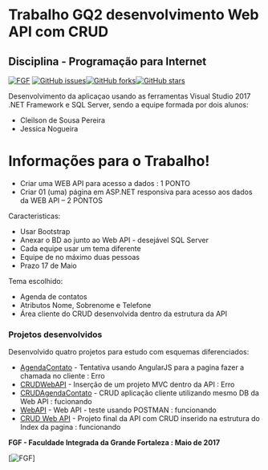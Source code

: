 # Trabalho GQ2 desenvolvimento Web API com CRUD 
## Disciplina - Programação para Internet

[![FGF](http://sistemas.sct.ce.gov.br/mapa/fileUploader/show/46)](http://www.fgf.edu.br/)
[![GitHub issues](https://img.shields.io/github/issues/AnanthaRajuC/List-of-programming-languages-by-type.svg)](https://github.com/marcialwushu/VisualStudioApplication/issues)[![GitHub forks](https://img.shields.io/github/forks/AnanthaRajuC/List-of-programming-languages-by-type.svg)](https://github.com/marcialwushu/VisualStudioApplication/network)[![GitHub stars](https://img.shields.io/github/stars/AnanthaRajuC/List-of-programming-languages-by-type.svg)](https://github.com/marcialwushu/VisualStudioApplication/stargazers)

Desenvolvimento da aplicaçao usando as ferramentas Visual Studio 2017 .NET Framework e SQL Server, sendo a equipe formada por dois alunos:

  - Cleilson de Sousa Pereira
  - Jessica Nogueira
  

# Informações para o Trabalho!

  - Criar uma WEB API para acesso a dados :  1 PONTO
  - Criar 01 (uma) página em ASP.NET responsiva para acesso aos dados da WEB API – 2 PONTOS
  
Caracteristicas:
  - Usar Bootstrap
  - Anexar o BD ao junto ao Web API - desejável SQL Server
  - Cada equipe usar um tema diferente
  - Equipe de no máximo duas pessoas
  - Prazo 17 de Maio


Tema escolhido:
  - Agenda de contatos 
  - Atributos Nome, Sobrenome e Telefone
  - Área cliente do CRUD desenvolvida dentro da estrutura da API 


### Projetos desenvolvidos

Desenvolvido quatro projetos para estudo com esquemas diferenciados:

* [AgendaContato](https://github.com/marcialwushu/VisualStudioApplication/tree/master/Projects/AgendaContato/AgendaContato) - Tentativa usando AngularJS para a pagina fazer a chamada no cliente : Erro
* [CRUDWebAPI](https://github.com/marcialwushu/VisualStudioApplication/tree/master/Projects/CRUDWebAPI) - Inserção de um projeto MVC dentro da API : Erro
* [CRUDAgendaContato](https://github.com/marcialwushu/VisualStudioApplication/tree/master/Projects/CRUDAgendaContato) - CRUD aplicação cliente utilizando mesmo DB da Web API : fucionando
* [WebAPI](https://github.com/marcialwushu/VisualStudioApplication/tree/master/Projects/CRUDWebAPI2) - Web API - teste usando POSTMAN : funcionando
* [CRUD Web API](https://github.com/marcialwushu/VisualStudioApplication/tree/master/Projects/ContactPhones) - Projeto final da API com CRUD inserido na estrutura do Index da pagina : funcionando


**FGF - Faculdade Integrada da Grande Fortaleza : Maio de 2017** 


[![FGF](https://pbs.twimg.com/profile_images/815895585417023488/_zfDlgKc.jpg)]


